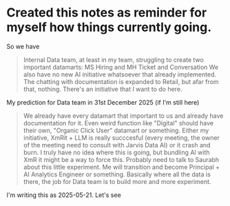 # Created this notes as reminder for myself how things currently going.

So we have
> Internal Data team, at least in my team, struggling to create two important datamarts: MS Hiring and MH Ticket and Conversation
> We also have no new AI initiative whatsoever that already implemented. The chatting with documentation is expanded to Retail, but afar from that, nothing. There's an initiative that I want to do here.


My prediction for Data team in 31st December 2025 (if I'm still here)
> We already have every datamart that important to us and already have documentation for it. Even weird function like "Digital" should have their own, "Organic Click User" datamart or something.
> Either my initiative, XmRit + LLM is really succcesful (every meeting, the owner of the meeting need to consult with Jarvis Data AI) or it crash and burn. I truly have no idea where this is going, but bundling AI with XmR it might be a way to force this. Probably need to talk to Saurabh about this little experiment.
> Me will transition and become Principal + AI Analytics Engineer or something. Basically where all the data is there, the job for Data team is to build more and more experiment.

I'm writing this as 2025-05-21. Let's see
